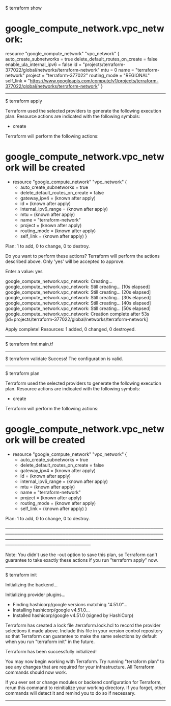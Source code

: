 $ terraform show
# google_compute_network.vpc_network:
resource "google_compute_network" "vpc_network" {
    auto_create_subnetworks         = true
    delete_default_routes_on_create = false
    enable_ula_internal_ipv6        = false
    id                              = "projects/terraform-377022/global/networks/terraform-network"
    mtu                             = 0
    name                            = "terraform-network"
    project                         = "terraform-377022"
    routing_mode                    = "REGIONAL"
    self_link                       = "https://www.googleapis.com/compute/v1/projects/terraform-377022/global/networks/terraform-network"
}

________________________________________________________________________________________________________


$ terraform apply

Terraform used the selected providers to generate the following execution plan. Resource actions are indicated with the following symbols:
  + create

Terraform will perform the following actions:

  # google_compute_network.vpc_network will be created
  + resource "google_compute_network" "vpc_network" {
      + auto_create_subnetworks         = true
      + delete_default_routes_on_create = false
      + gateway_ipv4                    = (known after apply)
      + id                              = (known after apply)
      + internal_ipv6_range             = (known after apply)
      + mtu                             = (known after apply)
      + name                            = "terraform-network"
      + project                         = (known after apply)
      + routing_mode                    = (known after apply)
      + self_link                       = (known after apply)
    }

Plan: 1 to add, 0 to change, 0 to destroy.

Do you want to perform these actions?
  Terraform will perform the actions described above.
  Only 'yes' will be accepted to approve.

  Enter a value: yes

google_compute_network.vpc_network: Creating...
google_compute_network.vpc_network: Still creating... [10s elapsed]
google_compute_network.vpc_network: Still creating... [20s elapsed]
google_compute_network.vpc_network: Still creating... [30s elapsed]
google_compute_network.vpc_network: Still creating... [40s elapsed]
google_compute_network.vpc_network: Still creating... [50s elapsed]
google_compute_network.vpc_network: Creation complete after 53s [id=projects/terraform-377022/global/networks/terraform-network]

Apply complete! Resources: 1 added, 0 changed, 0 destroyed.
________________________________________________________________________________________________________

$ terraform fmt
main.tf

________________________________________________________________________________________________________

$ terraform validate
Success! The configuration is valid.

________________________________________________________________________________________________________

$ terraform plan

Terraform used the selected providers to generate the following execution plan. Resource actions are indicated with the following symbols:
  + create

Terraform will perform the following actions:

  # google_compute_network.vpc_network will be created
  + resource "google_compute_network" "vpc_network" {
      + auto_create_subnetworks         = true
      + delete_default_routes_on_create = false
      + gateway_ipv4                    = (known after apply)
      + id                              = (known after apply)
      + internal_ipv6_range             = (known after apply)
      + mtu                             = (known after apply)
      + name                            = "terraform-network"
      + project                         = (known after apply)
      + routing_mode                    = (known after apply)
      + self_link                       = (known after apply)
    }

Plan: 1 to add, 0 to change, 0 to destroy.

─────────────────────────────────────────────────────────────────────────────────────────────────────────────────────────────────────────────────────────────────────────────────

Note: You didn't use the -out option to save this plan, so Terraform can't guarantee to take exactly these actions if you run "terraform apply" now.

________________________________________________________________________________________________________

$ terraform init

Initializing the backend...

Initializing provider plugins...
- Finding hashicorp/google versions matching "4.51.0"...
- Installing hashicorp/google v4.51.0...
- Installed hashicorp/google v4.51.0 (signed by HashiCorp)

Terraform has created a lock file .terraform.lock.hcl to record the provider
selections it made above. Include this file in your version control repository
so that Terraform can guarantee to make the same selections by default when
you run "terraform init" in the future.

Terraform has been successfully initialized!

You may now begin working with Terraform. Try running "terraform plan" to see
any changes that are required for your infrastructure. All Terraform commands
should now work.

If you ever set or change modules or backend configuration for Terraform,
rerun this command to reinitialize your working directory. If you forget, other
commands will detect it and remind you to do so if necessary.

________________________________________________________________________________________________________
